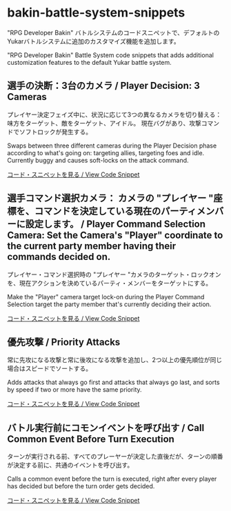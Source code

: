 # bakin-battle-system-snippets
"RPG Developer Bakin" バトルシステムのコードスニペットで、デフォルトのYukarバトルシステムに追加のカスタマイズ機能を追加します。

"RPG Developer Bakin" Battle System code snippets that adds additional customization features to the default Yukar battle system.

## 選手の決断：3台のカメラ / Player Decision: 3 Cameras
プレイヤー決定フェイズ中に、状況に応じて3つの異なるカメラを切り替える：味方をターゲット、敵をターゲット、アイドル。 現在バグがあり、攻撃コマンドでソフトロックが発生する。

Swaps between three different cameras during the Player Decision phase according to what's going on: targeting allies, targeting foes and idle. Currently buggy and causes soft-locks on the attack command.

[コード・スニペットを見る / View Code Snippet](https://github.com/Meringue-Rouge/bakin-battle-system-snippets/blob/main/Player%20Decision%3A%20Additional%20Cameras.md)

## 選手コマンド選択カメラ： カメラの "プレイヤー "座標を、コマンドを決定している現在のパーティメンバーに設定します。 / Player Command Selection Camera: Set the Camera's "Player" coordinate to the current party member having their commands decided on.
プレイヤー・コマンド選択時の "プレイヤー "カメラのターゲット・ロックオンを、現在アクションを決めているパーティ・メンバーをターゲットにする。

Make the "Player" camera target lock-on during the Player Command Selection target the party member that's currently deciding their action. 

[コード・スニペットを見る / View Code Snippet](https://github.com/Meringue-Rouge/bakin-battle-system-snippets/blob/main/Player%20Decision%20Player%20Target%20Lock.md)

## 優先攻撃 / Priority Attacks
常に先攻になる攻撃と常に後攻になる攻撃を追加し、2つ以上の優先順位が同じ場合はスピードでソートする。

Adds attacks that always go first and attacks that always go last, and sorts by speed if two or more have the same priority.

[コード・スニペットを見る / View Code Snippet](https://github.com/Meringue-Rouge/bakin-battle-system-snippets/blob/main/Attack%20Priority.md)

## バトル実行前にコモンイベントを呼び出す / Call Common Event Before Turn Execution
ターンが実行される前、すべてのプレーヤーが決定した直後だが、ターンの順番が決定する前に、共通のイベントを呼び出す。

Calls a common event before the turn is executed, right after every player has decided but before the turn order gets decided.

[コード・スニペットを見る / View Code Snippet](https://github.com/Meringue-Rouge/bakin-battle-system-snippets/blob/main/Common%20Event%20Before%20Turn%20Execution.md)

